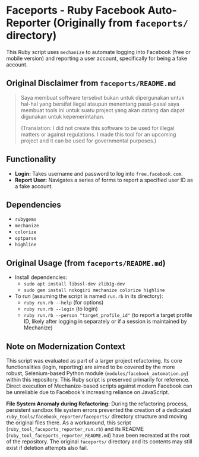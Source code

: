# Faceports - Ruby Facebook Auto-Reporter (Originally from `faceports/` directory)

This Ruby script uses `mechanize` to automate logging into Facebook (free or mobile version) and reporting a user account, specifically for being a fake account.

## Original Disclaimer from `faceports/README.md`

> Saya membuat software tersebut bukan untuk dipergunakan untuk hal-hal yang bersifat ilegal ataupun menentang pasal-pasal
> saya membuat tools ini untuk suatu project yang akan datang dan dapat digunakan untuk kepemerintahan.
>
> (Translation: I did not create this software to be used for illegal matters or against regulations. I made this tool for an upcoming project and it can be used for governmental purposes.)

## Functionality

- **Login:** Takes username and password to log into `free.facebook.com`.
- **Report User:** Navigates a series of forms to report a specified user ID as a fake account.

## Dependencies

- `rubygems`
- `mechanize`
- `colorize`
- `optparse`
- `highline`

## Original Usage (from `faceports/README.md`)

- Install dependencies:
  - `sudo apt install libssl-dev zlib1g-dev`
  - `sudo gem install nokogiri mechanize colorize highline`
- To run (assuming the script is named `run.rb` in its directory):
  - `ruby run.rb --help` (for options)
  - `ruby run.rb --login` (to login)
  - `ruby run.rb --person "target_profile_id"` (to report a target profile ID, likely after logging in separately or if a session is maintained by Mechanize)

## Note on Modernization Context

This script was evaluated as part of a larger project refactoring. Its core functionalities (login, reporting) are aimed to be covered by the more robust, Selenium-based Python module (`modules/facebook_automation.py`) within this repository. This Ruby script is preserved primarily for reference. Direct execution of Mechanize-based scripts against modern Facebook can be unreliable due to Facebook's increasing reliance on JavaScript.

**File System Anomaly during Refactoring:**
During the refactoring process, persistent sandbox file system errors prevented the creation of a dedicated `ruby_tools/facebook_reporter/faceports/` directory structure and moving the original files there. As a workaround, this script (`ruby_tool_faceports_reporter_run.rb`) and its README (`ruby_tool_faceports_reporter_README.md`) have been recreated at the root of the repository. The original `faceports/` directory and its contents may still exist if deletion attempts also fail.
